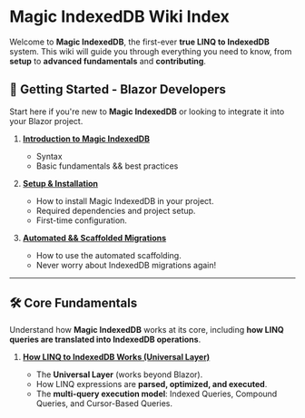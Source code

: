 # **Magic IndexedDB Wiki Index**

Welcome to **Magic IndexedDB**, the first-ever **true LINQ to IndexedDB** system. This wiki will guide you through everything you need to know, from **setup** to **advanced fundamentals** and **contributing**.

## **📌 Getting Started** - Blazor Developers

Start here if you're new to **Magic IndexedDB** or looking to integrate it into your Blazor project.

1. **[Introduction to Magic IndexedDB](https://github.com/magiccodingman/Magic.IndexedDb/blob/master/MagicIndexDbWiki/Getting-Started-Blazor/P1-Introduction.md)** 
    
    - Syntax
    - Basic fundamentals && best practices    
2. **[Setup & Installation](https://github.com/magiccodingman/Magic.IndexedDb/blob/master/MagicIndexDbWiki/Getting-Started-Blazor/P2-Installation.md)**
    
    - How to install Magic IndexedDB in your project.
    - Required dependencies and project setup.
    - First-time configuration.
3. **[Automated && Scaffolded Migrations](https://github.com/magiccodingman/Magic.IndexedDb/blob/master/MagicIndexDbWiki/Getting-Started-Blazor/P3-Migrations.md)**
    
    - How to use the automated scaffolding.
    - Never worry about IndexedDB migrations again!

---

## **🛠️ Core Fundamentals**

Understand how **Magic IndexedDB** works at its core, including **how LINQ queries are translated into IndexedDB operations**.

1. **[How LINQ to IndexedDB Works (Universal Layer)](https://github.com/magiccodingman/Magic.IndexedDb/blob/master/MagicIndexDbWiki/Fundamentals/How-The-LINQ-To-IndexDB-works.md)**
    
    - The **Universal Layer** (works beyond Blazor).
    - How LINQ expressions are **parsed, optimized, and executed**.
    - The **multi-query execution model**: Indexed Queries, Compound Queries, and Cursor-Based Queries.